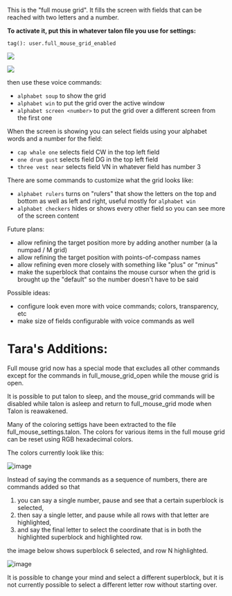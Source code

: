This is the "full mouse grid". It fills the screen with fields that can be reached with two letters and a number.

__To activate it, put this in whatever talon file you use for settings:__

`tag(): user.full_mouse_grid_enabled`

![](https://gist.githubusercontent.com/timo/b3429ede632f0eb9cac0eb142746dc3b/raw/ebf6185ded98d1ff960047c351d45c6618906891/screenshot.png)

![](https://gist.githubusercontent.com/timo/b3429ede632f0eb9cac0eb142746dc3b/raw/1bbb642824ba7a8dcb2c5d1710460bd7ecd28c0e/screenshot.png)

then use these voice commands:

* `alphabet soup` to show the grid
* `alphabet win` to put the grid over the active window
* `alphabet screen <number>` to put the grid over a different screen from the first one

When the screen is showing you can select fields using your alphabet words and a number for the field:

* `cap whale one` selects field CW in the top left field
* `one drum gust` selects field DG in the top left field
* `three vest near` selects field VN in whatever field has number 3

There are some commands to customize what the grid looks like:

* `alphabet rulers` turns on "rulers" that show the letters on the top and bottom as well as left and right, useful mostly for `alphabet win`
* `alphabet checkers` hides or shows every other field so you can see more of the screen content

Future plans:

* allow refining the target position more by adding another number (a la numpad / M grid)
* allow refining the target position with points-of-compass names
* allow refining even more closely with something like "plus" or "minus"
* make the superblock that contains the mouse cursor when the grid is brought up the "default" so the number doesn't have to be said

Possible ideas:

* configure look even more with voice commands; colors, transparency, etc
* make size of fields configurable with voice commands as well

# Tara's Additions:


Full mouse grid now has a special mode that excludes all other commands except for the commands in full_mouse_grid_open while the mouse grid is open.  

It is possible to put talon to sleep, and the mouse_grid commands will be disabled while talon is asleep and return to full_mouse_grid mode when Talon is reawakened.  

Many of the coloring settigs have been extracted to the file full_mouse_settings.talon.  The colors for various items in the full mouse grid can be reset using RGB hexadecimal colors. 

The colors currently look like this: 

![image](https://user-images.githubusercontent.com/1163925/114628783-0abdfb80-9c7d-11eb-9a47-d9a492aa5e09.png)

Instead of saying the commands as a sequence of numbers, there are commands added so that 

1. you can say a single number, pause and see that a certain superblock is selected,
2.  then say a single letter, and pause while all rows with that letter are highlighted, 
3. and say the final letter to select the coordinate that is in both the highlighted superblock and highlighted row.  

the image below shows superblock 6 selected, and row N highlighted.  

![image](https://user-images.githubusercontent.com/1163925/114629052-861fad00-9c7d-11eb-84ad-42369379879d.png)

It is possible to change your mind and select a different superblock, but it is not currently possible to select a different letter row without starting over. 
